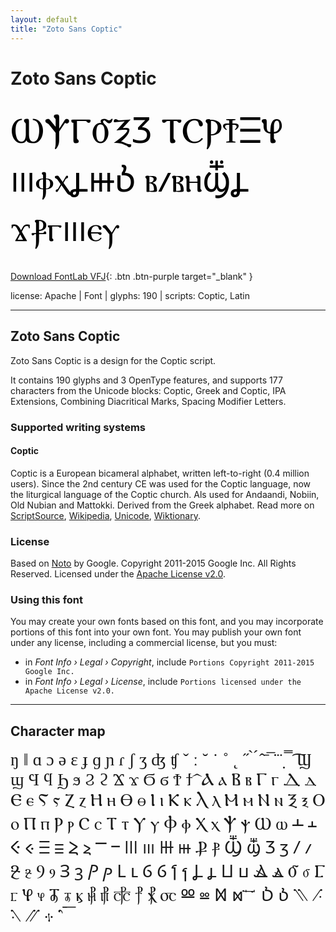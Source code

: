 ```yaml
---
layout: default
title: "Zoto Sans Coptic"
---
```


# Zoto Sans Coptic

<div contenteditable="true" style="font-family: 'Zoto Sans Coptic'; font-size: 4em; color:black; margin: 0.5em 0 0.5em 0; line-height: 1.4em;">
ⲰⲮⲄⳜⲜⳄ ⲦⲤⲢϮⲶⳠ ⲽⲫⲭⳗⲿⳳ ⲃⳇⲃⲏⳃⳗ ϫⳁⲅⲽⲉⲩ
</div>

[Download FontLab VFJ](https://downgit.github.io/#/home?url=https://github.com/fontlabcom/getgo-fonts/blob/main/getgo-fonts/apache/zotosans/zotosans-coptic.vfj){: .btn .btn-purple target="_blank" }

license: Apache \| Font \| glyphs: 190 \| scripts: Coptic, Latin

---


## Zoto Sans Coptic

Zoto Sans Coptic is a design for the Coptic script.

It contains 190 glyphs and 3 OpenType features, and supports 177 characters from the Unicode blocks: Coptic, Greek and Coptic, IPA Extensions, Combining Diacritical Marks, Spacing Modifier Letters.


### Supported writing systems


#### Coptic

Coptic is a European bicameral alphabet, written left-to-right (0.4 million users). Since the 2nd century CE was used for the Coptic language, now the liturgical language of the Coptic church. Als used for Andaandi, Nobiin, Old Nubian and Mattokki. Derived from the Greek alphabet. Read more on [ScriptSource](https://scriptsource.org/scr/Copt), [Wikipedia](https://en.wikipedia.org/wiki/ISO_15924:Copt), [Unicode](https://www.unicode.org/versions/Unicode13.0.0/ch07.pdf#G16256), [Wiktionary](https://en.wiktionary.org/wiki/Category:Coptic_script).


### License

Based on [Noto](https://github.com/notofonts) by Google. Copyright 2011-2015 Google Inc. All Rights Reserved. Licensed under the [Apache License v2.0](https://www.apache.org/licenses/LICENSE-2.0.txt).

### Using this font

You may create your own fonts based on this font, and you may incorporate portions of this font into your own font. You may publish your own font under any license, including a commercial license, but you must:

- in _Font Info › Legal › Copyright_, include `Portions Copyright 2011-2015 Google Inc.`
- in _Font Info › Legal › License_, include `Portions licensed under the Apache License v2.0.`


---

## Character map

<div style="font-family: 'Zoto Sans Coptic'; font-size: 2em;">
ŋ ǁ ɑ ɔ ə ɛ ɟ ɡ ɲ ɾ ʃ ʒ ʤ ʧ ˇ ː ˘ ˙ ˚ ˛ ˝ ̀ ́ ̂ ̄ ̅ ̇ ̈ ̣ ̿ ͡ Ϣ ϣ Ϥ ϥ Ϧ ϧ Ϩ ϩ Ϫ ϫ Ϭ ϭ Ϯ ϯ ᷍ Ⲁ ⲁ Ⲃ ⲃ Ⲅ ⲅ Ⲇ ⲇ Ⲉ ⲉ Ⲋ ⲋ Ⲍ ⲍ Ⲏ ⲏ Ⲑ ⲑ Ⲓ ⲓ Ⲕ ⲕ Ⲗ ⲗ Ⲙ ⲙ Ⲛ ⲛ Ⲝ ⲝ Ⲟ ⲟ Ⲡ ⲡ Ⲣ ⲣ Ⲥ ⲥ Ⲧ ⲧ Ⲩ ⲩ Ⲫ ⲫ Ⲭ ⲭ Ⲯ ⲯ Ⲱ ⲱ Ⲳ ⲳ Ⲵ ⲵ Ⲷ ⲷ Ⲹ ⲹ Ⲻ ⲻ Ⲽ ⲽ Ⲿ ⲿ Ⳁ ⳁ Ⳃ ⳃ Ⳅ ⳅ Ⳇ ⳇ Ⳉ ⳉ Ⳋ ⳋ Ⳍ ⳍ Ⳏ ⳏ Ⳑ ⳑ Ⳓ ⳓ Ⳕ ⳕ Ⳗ ⳗ Ⳙ ⳙ Ⳛ ⳛ Ⳝ ⳝ Ⳟ ⳟ Ⳡ ⳡ Ⳣ ⳣ ⳤ ⳥ ⳦ ⳧ ⳨ ⳩ ⳪ Ⳬ ⳬ Ⳮ ⳮ ⳯ ⳰ ⳱ Ⳳ ⳳ ⳹ ⳺ ⳻ ⳼ ⳾ ⳿ ︤ ︥ ︦
</div>

